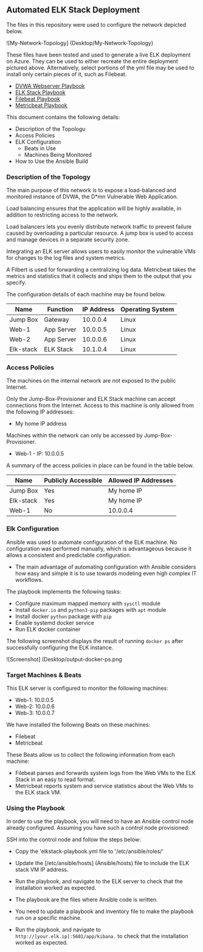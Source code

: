 ## Automated ELK Stack Deployment

The files in this repository were used to configure the network depicted below.

![My-Network-Topology] (Desktop/My-Network-Topology)

These files have been tested and used to generate a live ELK deployment on Azure. They can be used to either recreate the entire deployment pictured above. Alternatively, select portions of the yml file may be used to install only certain pieces of it, such as Filebeat.

  - [DVWA Webserver Playbook](Ansible/Roles/dvwa-playbook.yml)
  - [ELK Stack Playbook](Ansible/Roles/elk-stack-playbook.yml)
  - [Filebeat Playbook](Ansible/Roles/filebeat-playbook.yml)
  - [Metricbeat Playbook](Ansible/Roles/metricbeat-playbook.yml)

This document contains the following details:
- Description of the Topologu
- Access Policies
- ELK Configuration
  - Beats in Use
  - Machines Being Monitored
- How to Use the Ansible Build


### Description of the Topology

The main purpose of this network is to expose a load-balanced and monitored instance of DVWA, the D*mn Vulnerable Web Application.

Load balancing ensures that the application will be highly available, in addition to restricting access to the network.

Load balancers lets you evenly distribute network traffic to prevent failure caused by overloading a particular resource. A jump box is used to access and manage devices in a separate security zone.

Integrating an ELK server allows users to easily monitor the vulnerable VMs for changes to the log files and system metrics.

A Filbert is used for forwarding a centralizing log data.
Metricbeat takes the metrics and statistics that it collects and ships them to the output that you specify. 

The configuration details of each machine may be found below.


| Name     | Function | IP Address | Operating System |
|----------|----------|------------|------------------|
| Jump Box | Gateway  | 10.0.0.4   | Linux            |
| Web-1    |App Server| 10.0.0.5   | Linux            |
| Web-2    |App Server| 10.0.0.6   | Linux            |
| Elk-stack|ELK Stack | 10.1.0.4   | Linux            |

### Access Policies

The machines on the internal network are not exposed to the public Internet. 

Only the Jump-Box-Provisioner and ELK Stack machine can accept connections from the Internet. Access to this machine is only allowed from the following IP addresses:
- My home IP address

Machines within the network can only be accessed by Jump-Box-Provisioner.
- Web-1 - IP: 10.0.0.5

A summary of the access policies in place can be found in the table below.

| Name     | Publicly Accessible | Allowed IP Addresses |
|----------|---------------------|----------------------|
| Jump Box | Yes                 | My home IP           |
| Elk-stack| Yes                 | My home IP           |
| Web-1    | No                  | 10.0.0.4             |

### Elk Configuration

Ansible was used to automate configuration of the ELK machine. No configuration was performed manually, which is advantageous because it allows a consistent and predictable configuration.
- The main advantage of automating configuration with Ansible considers how easy and simple it is to use towards modeling even high complex IT workflows. 

The playbook implements the following tasks:
- Configure maximum mapped memory with `sysctl` module
- Install `docker.io` and `python3-pip` packages with `apt` module
- Install docker `python` package with `pip`
- Enable systemd docker service
- Run ELK docker container


The following screenshot displays the result of running `docker ps` after successfully configuring the ELK instance.

![Screenshot] (Desktop/output-docker-ps.png

### Target Machines & Beats
This ELK server is configured to monitor the following machines:
- Web-1: 10.0.0.5
- Web-2: 10.0.0.6
- Web-3: 10.0.0.7

We have installed the following Beats on these machines:
- Filebeat
- Metricbeat

These Beats allow us to collect the following information from each machine:
- Filebeat parses and forwards system logs from the Web VMs to the ELK Stack in an easy to read format.
- Metricbeat reports system and service statistics about the Web VMs to the ELK stack VM.

### Using the Playbook
In order to use the playbook, you will need to have an Ansible control node already configured. Assuming you have such a control node provisioned: 

SSH into the control node and follow the steps below:
- Copy the 'elkstack-playbook.yml file to '/etc/ansible/roles/'
- Update the [/etc/ansible/hosts] (Ansible/hosts) file to include the ELK stack VM IP address.
- Run the playbook, and navigate to the ELK server to check that the installation worked as expected.

- The playbook are the files where Ansible code is written.
- You need to update a playbook and inventory file to make the playbook run on a specific machine.

- Run the playbook, and navigate to `http://[your.elk.ip]:5601/app/kibana.` to check that the installation worked as expected.